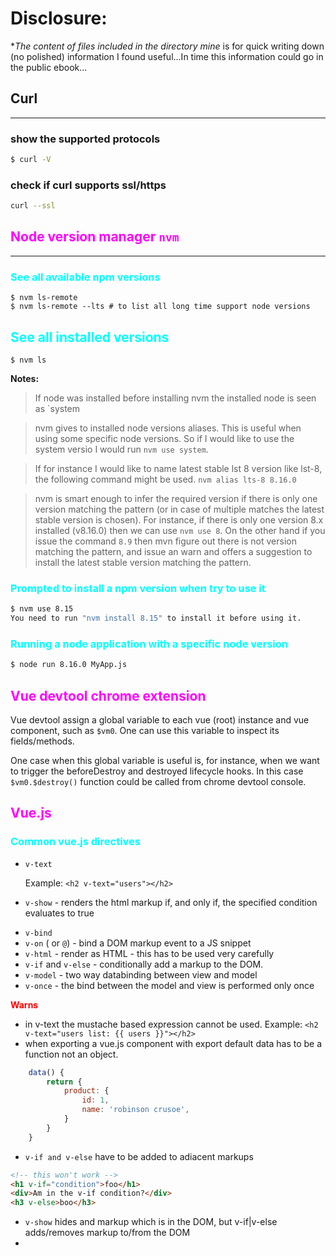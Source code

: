 # Disclosure:

\*_The content of files included in the directory mine_ is for quick writing down (no polished) information I found useful...In time this information could go in the public ebook...

## Curl

---

### show the supported protocols

```sh
$ curl -V
```

### check if curl supports ssl/https

```sh
curl --ssl
```

## <span style='color:magenta'>Node version manager `nvm`

---

### <span style='color:cyan'> See all available npm versions

```
$ nvm ls-remote
$ nvm ls-remote --lts # to list all long time support node versions
```

## <span style='color:cyan'> See all installed versions

```
$ nvm ls
```

**Notes:**

> If node was installed before installing nvm the installed node is seen as `system

> nvm gives to installed node versions aliases. This is useful when using some specific node versions. So if I would like to use the system versio I would run `nvm use system`.

> If for instance I would like to name latest stable lst 8 version like lst-8, the following command might be used. `nvm alias lts-8 8.16.0`

> nvm is smart enough to infer the required version if there is only one version matching the pattern (or in case of multiple matches the latest stable version is chosen). For instance, if there is only one version 8.x installed (v8.16.0) then we can use `nvm use 8`. On the other hand if you issue the command `8.9` then mvn figure out there is not version matching the pattern, and issue an warn and offers a suggestion to install the latest stable version matching the pattern.

### <span style='color:cyan'> Prompted to install a npm version when try to use it

```bash
$ nvm use 8.15                                                                               N/A: version "8.15 -> N/A" is not yet installed.
You need to run "nvm install 8.15" to install it before using it.
```

### <span style='color:cyan'> Running a node application with a specific node version

```sh
$ node run 8.16.0 MyApp.js
```

## <span style='color:magenta'>Vue devtool chrome extension

Vue devtool assign a global variable to each vue (root) instance and vue component, such as `$vm0`. One can use this variable to inspect its fields/methods.

One case when this global variable is useful is, for instance, when we want to trigger the beforeDestroy and destroyed lifecycle hooks. In this case `$vm0.$destroy()` function could be called from chrome devtool console.

## <span style='color:magenta'>Vue.js

### <span style='color:cyan'>Common vue.js directives

- `v-text`

  Example: `<h2 v-text="users"></h2>`

* `v-show` - renders the html markup if, and only if, the specified condition evaluates to true

- `v-bind`
- `v-on` ( or `@`) - bind a DOM markup event to a JS snippet
- `v-html` - render as HTML - this has to be used very carefully
- `v-if` and `v-else` - conditionally add a markup to the DOM.
- `v-model` - two way databinding between view and model
- `v-once` - the bind between the model and view is performed only once


<span style='color:red'>**Warns**

- in v-text the mustache based expression cannot be used.
  Example: `<h2 v-text="users list: {{ users }}"></h2>`
- when exporting a vue.js component with export default data has to be a function not an object.

```javascript
    data() {
        return {
            product: {
                id: 1,
                name: 'robinson crusoe',
            }
        }
    }
```

- `v-if and v-else` have to be added to adiacent markups

```html
<!-- this won't work -->
<h1 v-if="condition">foo</h1>
<div>Am in the v-if condition?</div>
<h3 v-else>boo</h3>
```

- `v-show` hides and markup which is in the DOM, but v-if|v-else adds/removes markup to/from the DOM
-
